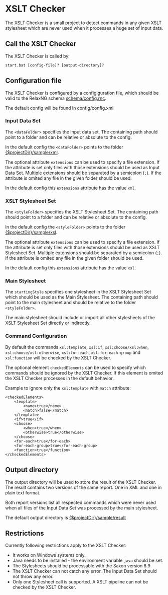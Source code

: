 # XSLT Checker #

The XSLT Checker is a small project to detect commands in any given XSLT stylesheet which are never used when it processes a huge set of input data.

## Call the XSLT Checker ##

The XSLT Checker is called by:

```
start.bat [config-file]? [output-directory]?
```

## Configuration file ##

The XSLT Checker is configured by a configiguration file, which should be valid to the RelaxNG schema [schema/config.rnc](schema/config.rnc).

The default config will be found in config/config.xml

### Input Data Set ###

The `<dataFolder>` specifies the input data set. The containing path should point to a folder and can be relative or absolute to the config.

In the default config the `<dataFolder>` points to the folder [{$projectDir}/sample/xml](./sample/xml/).

The optional attribute `extensions` can be used to specify a file extension. If the attribute is set only files with those extensions should be used as Input Data Set. Multiple extensions should be separated by a semicolon (`;`). If the attribute is omited any file in the given folder should be used.

In the default config this `extensions` attribute has the value `xml`.

### XSLT Stylesheet Set ###

The `<styleFolder>` specifies the XSLT Stylesheet Set. The containing path should point to a folder and can be relative or absolute to the config.

In the default config the `<styleFolder>` points to the folder [{$projectDir}/sample/xsl](./sample/xsl/).

The optional attribute `extensions` can be used to specify a file extension. If the attribute is set only files with those extensions should be used as XSLT Stylesheet Set. Multiple extensions should be separated by a semicolon (`;`). If the attribute is omited any file in the given folder should be used.

In the default config this `extensions` attribute has the value `xsl`.

### Main Stylesheet ###

The `startingStyle` specifies one stylesheet in the XSLT Stylesheet Set which should be used as the Main Stylesheet. The containing path should point to the main stylesheet and should be relative to the folder `<styleFolder>`.

The main stylesheet should include or import all other stylesheets of the XSLT Stylesheet Set directly or indirectly.

### Command Configuration ###

By default the commands `xsl:template`, `xsl:if`, `xsl:choose/xsl:when`, `xsl:choose/xsl:otherwise`, `xsl:for-each`, `xsl:for-each-group` and `xsl:function` will be checked by the XSLT Checker.

The optional element `checkedElements` can be used to specify which commands should be ignored by the XSLT Checker. If this element is omited the XSLT Checker processes in the default behavior.

Example to ignore only the `xsl:template` with `match` attribute:

```
<checkedElements>
    <template>
        <name>true</name>
        <match>false</match>
    </template>
    <if>true</if>
    <choose>
        <when>true</when>
        <otherwise>true</otherwise>
    </choose>
    <for-each>true</for-each>
    <for-each-group>true</for-each-group>
    <function>true</function>
</checkedElements>
```

## Output directory ##

The output directory will be used to store the result of the XSLT Checker. The result contains two versions of the same report. One in XML and one in plain text format.

Both report versions list all respected commands which were never used when all files of the Input Data Set was processed by the main stylesheet.

The default output directory is [{$projectDir}/sample/result](sample/result)

## Restrictions ##

Currently following restrictions apply to the XSLT Checker:

- It works on Windows systems only.
- Java needs to be installed - the environment variable `java` should be set.
- The Stylesheets should be processable with the Saxon version 8.9
- The XSLT Checker can not catch any error. The Input Data Set should not throw any error.
- Only one Stylesheet call is supported. A XSLT pipeline can not be checked by the XSLT Checker. 

